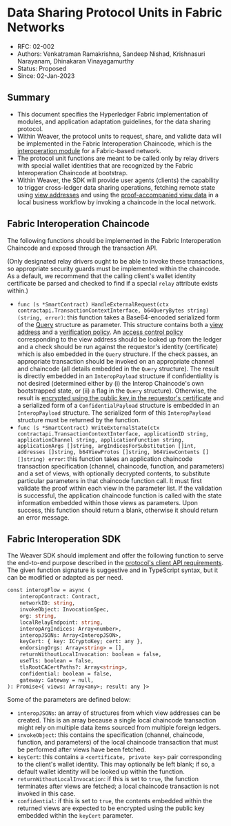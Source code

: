 <!--
 Copyright IBM Corp. All Rights Reserved.

 SPDX-License-Identifier: CC-BY-4.0
 -->
# Data Sharing Protocol Units in Fabric Networks

- RFC: 02-002
- Authors: Venkatraman Ramakrishna, Sandeep Nishad, Krishnasuri Narayanam, Dhinakaran Vinayagamurthy
- Status: Proposed
- Since: 02-Jan-2023

## Summary

- This document specifies the Hyperledger Fabric implementation of modules, and application adaptation guidelines, for the data sharing protocol.
- Within Weaver, the protocol units to request, share, and validte data will be implemented in the Fabric Interoperation Chaincode, which is the [interoperation module](../../models/infrastructure/interoperation-modules.md) for a Fabric-based network.
- The protocol unit functions are meant to be called only by relay drivers with special wallet identities that are recognized by the Fabric Interoperation Chaincode at bootstrap.
- Within Weaver, the SDK will provide user agents (clients) the capability to trigger cross-ledger data sharing operations, fetching remote state using [view addresses](../../formats/views/addressing.md) and using the [proof-accompanied view data](../../formats/views/definition.md) in a local business workflow by invoking a chaincode in the local network.

## Fabric Interoperation Chaincode

The following functions should be implemented in the Fabric Interoperation Chaincode and exposed through the transaction API.

(Only designated relay drivers ought to be able to invoke these transactions, so appropriate security guards must be implemented within the chaincode. As a default, we recommend that the calling client's wallet identity certificate be parsed and checked to find if a special `relay` attribute exists within.)

- `func (s *SmartContract) HandleExternalRequest(ctx contractapi.TransactionContextInterface, b64QueryBytes string) (string, error)`: this function takes a Base64-encoded serialized form of the [Query](../../formats/views/request-response.md#query) structure as parameter. This structure contains both a [view address](../../formats/views/addressing.md) and a [verification policy](../../formats/policies/proof-verification.md). An [access control policy](../../formats/policies/access-control.md) corresponding to the view address should be looked up from the ledger and a check should be run against the requestor's identity (certificate) which is also embedded in the `Query` structure. If the check passes, an appropriate transaction should be invoked on an appropriate channel and chaincode (all details embedded in the `Query` structure). The result is directly embedded in an `InteropPayload` structure if confidentiality is not desired (determined either by (i) the Interop Chaincode's own bootstrapped state, or (ii) a flag in the `Query` structure). Otherwise, the result is [encrypted using the public key in the requestor's certificate](../../models/security/confidentiality.md) and a serialized form of a `ConfidentialPayload` structure is embedded in an `InteropPayload` structure. The serialized form of this `InteropPayload` structure must be returned by the function.
- `func (s *SmartContract) WriteExternalState(ctx contractapi.TransactionContextInterface, applicationID string, applicationChannel string, applicationFunction string, applicationArgs []string, argIndicesForSubstitution []int, addresses []string, b64ViewProtos []string, b64ViewContents [][]string) error`: this function takes an application chaincode transaction specification (channel, chaincode, function, and parameters) and a set of views, with optionally decrypted contents, to substitute particular parameters in that chaincode function call. It must first validate the proof within each view in the parameter list. If the validation is successful, the application chaincode function is called with the state information embedded within those views as parameters. Upon success, this function should return a blank, otherwise it should return an error message.

## Fabric Interoperation SDK

The Weaver SDK should implement and offer the following function to serve the end-to-end purpose described in the [protocol's client API requirements](./generic.md#client-api-and-sdk). The given function signature is suggestive and in TypeScript syntax, but it can be modified or adapted as per need.

```protobuf
const interopFlow = async (
    interopContract: Contract,
    networkID: string,
    invokeObject: InvocationSpec,
    org: string,
    localRelayEndpoint: string,
    interopArgIndices: Array<number>,
    interopJSONs: Array<InteropJSON>,
    keyCert: { key: ICryptoKey; cert: any },
    endorsingOrgs: Array<string> = [],
    returnWithoutLocalInvocation: boolean = false,
    useTls: boolean = false,
    tlsRootCACertPaths?: Array<string>,
    confidential: boolean = false,
    gateway: Gateway = null,
): Promise<{ views: Array<any>; result: any }>
```

Some of the parameters are defined below:
- `interopJSONs`: an array of structures from which view addresses can be created. This is an array because a single local chaincode transaction might rely on multiple data items sourced from multiple foreign ledgers.
- `invokeObject`: this contains the specification (channel, chaincode, function, and parameters) of the local chaincode transaction that must be performed after views have been fetched.
- `keyCert`: this contains a `<certificate, private key>` pair corresponding to the client's wallet identity. This may optionally be left blank; if so, a default wallet identity will be looked up within the function.
- `returnWithoutLocalInvocation`: if this is set to `true`, the function terminates after views are fetched; a local chaincode transaction is not invoked in this case.
- `confidential`: if this is set to `true`, the contents embedded within the returned views are expected to be encrypted using the public key embedded within the `keyCert` parameter.
